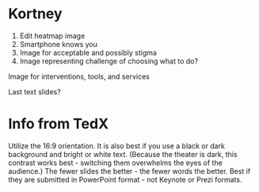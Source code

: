 # Kortney

1. Edit heatmap image
2. Smartphone knows you
3. Image for acceptable and possibly stigma
4. Image representing challenge of choosing what to do?

Image for interventions, tools, and services



Last text slides?



# Info from TedX
Utilize the 16:9 orientation. It is also best if you use a black or dark background and bright or white text. (Because the theater is dark, this contrast works best - switching them overwhelms the eyes of the audience.) The fewer slides the better - the fewer words the better. Best if they are submitted in PowerPoint format - not Keynote or Prezi formats. 

